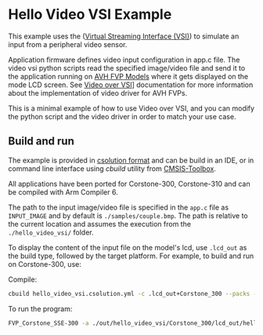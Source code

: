 # Hello Video VSI Example

This example uses the ([Virtual Streaming Interface (VSI)](https://arm-software.github.io/AVH/main/simulation/html/group__arm__vsi.html)) to simulate an input from a peripheral video sensor.

Application firmware defines video input configuration in app.c file. The video vsi python scripts read the specified image/video file and send it to the application running on [AVH FVP Models](https://arm-software.github.io/AVH/main/overview/html/index.html) where it gets displayed on the mode LCD screen.
See [Video over VSI](https://arm-software.github.io/AVH/simulation/html/group__arm__vsi__video.html)] documentation for more information about the implementation of video driver for AVH FVPs.

This is a minimal example of how to use Video over VSI, and you can modify the python script and the video driver in order to match your use case.

## Build and run

The example is provided in [csolution format](https://github.com/Open-CMSIS-Pack/cmsis-toolbox/blob/main/docs/YML-Input-Format.md) and can be build in an IDE, or in command line interface using *cbuild* utility from [CMSIS-Toolbox](https://github.com/Open-CMSIS-Pack/cmsis-toolbox/blob/main/docs/build-operation.md).

All applications have been ported for Corstone-300, Corstone-310 and can be compiled with Arm Compiler 6.

The path to the input image/video file is specified in the `app.c` file as `INPUT_IMAGE` and by default is `./samples/couple.bmp`. The path is relative to the current location and assumes the execution from the `./hello_video_vsi/` folder.

To display the content of the input file on the model's lcd, use `.lcd_out` as the build type, followed by the target platform. For example, to build and run on Corstone-300, use:

Compile: 

```bash
cbuild hello_video_vsi.csolution.yml -c .lcd_out+Corstone_300 --packs --update-rte
```

To run the program:

```bash
FVP_Corstone_SSE-300 -a ./out/hello_video_vsi/Corstone_300/lcd_out/hello_video_vsi.axf -C mps3_board.v_path=./source/vsi/video_vsi_py/
```
